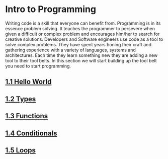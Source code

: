 # Intro to Programming
Writing code is a skill that everyone can benefit from. Programming is in its essence problem solving. It teaches the programmer to persevere when given a difficult or complex problem and encourages him/her to search for creative solutions. Developers and Software engineers use code as a tool to solve complex problems. They have spent years honing their craft and gathering experience with a variety of languages, systems and architectures. Each time they learn something new they are adding a new tool to their tool belts. In this section we will start building up the tool belt you need to start programming. 

## [1.1 Hello World](/part_1/1.1_hello_world.md)
## [1.2 Types](/part_1/1.3_types.md)
## [1.3 Functions](/part_1/1.2_functions.md)
## [1.4 Conditionals](/part_1/1.4_conditionals.md)
## [1.5 Loops](/part_1/1.5_loops.md)
